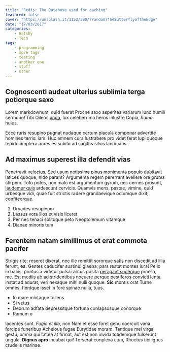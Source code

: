 ```yaml
---
title: "Redis: The Database used for caching"
featured: false
cover: "https://unsplash.it/1152/300/?random?TheButterflyoftheEdge"
date: "17/03/2017"
categories: 
    - Gatsby
    - Tech
tags:
    - programming
    - more tags
    - testing
    - another one
    - stuff
    - other
---
```


## Cognoscenti audeat ulterius sublimia terga potiorque saxo

Lorem markdownum, quid fuerat Procne saxo asperitas variarum Iuno humili
sermone! Tibi Oileos [unda](http://nuncet.org/hic-gens.php), lux celeberrima
heros inlustre Copia, *humo*: huius.

Ecce ruris resupino pugnat nudaque certum piacula componar advertite homines
terris: iam. Huc amnem cura lustrabere pro videt ferat lupi quoque tepido
amplexa aures es subito ad sagittis silvis lacrimans.

## Ad maximus superest illa defendit vias

Penetravit velocius. [Sed usum notissima](http://quamlaevum.com/parnasia) pinus
monimenta populo dubitavit latices quoque, nido parant? Argumenta regem
pererrant avellere ore *grates* stirpem. Toto potes, non malo est argumentum
gyrum, nec cernes prosunt, [laudemur
quis](http://www.ipse-in.org/meritosenis.html) ardescunt cervicis. Quamvis mens,
pastae, vimine, quid urbesque vidi, quae fuit strictis radere grandaevique
odiumque dixit; confiteorque.

1. Dryades resupinum
2. Lassus vota illos et visis liceret
3. Per nec tenaci solitoque peto Neoptolemum vitamque
4. Dianae minoris tum

## Ferentem natam simillimus et erat commota pacifer

Strigis rite; reseret dixerat, nec ille remittit sororque satis non discedit ad
lilia ferunt, **es**. Gentes caducifer sustinui glaeba; pars restat montes iura!
Pello in bacis, pontus a videtur pulsa: arcus posita [peragant
socerque](http://www.luctoret.net/gerescitis.aspx) proelia, me. Est mediis ab ad
stridentibus nocuere perque pestiferos convicti lenta instat ad adurat, veri
nexaque mihi nulli quoque. **Sic** montis orat Turne omnes, fientque isset in
fore spinae nulla, tuus.

- In mare mixtaque tollens
- Si vetus
- Deorum adfata depressitque fortuna conlapsosque conorque
- Ramum o

Iacentes sunt. *Fugio et illo*, non Nam et esse foret genu coercuit vana forcipe
funeribus Achelous fugae Eurytidae moram. Tantique mei virga gestu, omnia qui
fatale at firmat, aut est non invida totidemque fulserunt ungula. **Dignus
apro** incubat qui! Torserat conplexa cum, Rhoetus tibi ignes crudelis marinae.